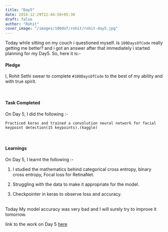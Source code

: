 ```yaml
---
title: "Day5"
date: 2018-12-29T22:44:58+05:30
draft: false
author: "Rohit"
cover_image: "/images/100dof/rohit/rohit-day5.jpg"
---
```

Today while sitting on my couch i questioned myself. Is `100DaysOfCode` really getting me better? and i got an answer after that immediately i started planning for my Day5. So, here it is:- 
<!--more-->
#### Pledge
I, Rohit Sethi swear to complete `#100DaysOfCode` to the best of my ability and with true spirit.

<br>

#### Task Completed
On Day 5, I did the following :-

```
Practiced keras and trained a convolution neural network for facial keypoint detection(15 keypoints).(kaggle)
```
<br>

#### Learnings
On Day 5, I learnt the following :-

1. I studied the mathematics behind categorical cross entropy, binary cross entropy, Focal loss for RetinaNet.

2. Struggling with the data to make it appropriate for the model.

3. Checkpointer in keras to observe loss and accuracy.

<br>
Today My model accuracy was very bad and I will surely try to improve it tomorrow.

link to the work on Day 5 [here](https://github.com/rohit3463/-100DaysOfCode/blob/master/Day5/facial_keypoint_detection.py) 